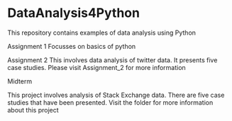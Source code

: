 # DataAnalysis4Python
This repository contains examples of data analysis using Python

Assignment 1 
Focusses on basics of python 

Assignment 2
This involves data analysis of twitter data. It presents five case studies. Please visit Assignment_2 for more information

Midterm

This project involves analysis of Stack Exchange data. There are five case studies that have been presented. Visit the folder for more information
about this project
